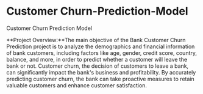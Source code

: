 # Customer Churn-Prediction-Model
Customer Churn Prediction Model

**Project Overview:**The main objective of the Bank Customer Churn Prediction project is to analyze the demographics and financial information of bank customers, including factors like age, gender, credit score, country, balance, and more, in order to predict whether a customer will leave the bank or not. Customer churn, the decision of customers to leave a bank, can significantly impact the bank's business and profitability. By accurately predicting customer churn, the bank can take proactive measures to retain valuable customers and enhance customer satisfaction.
